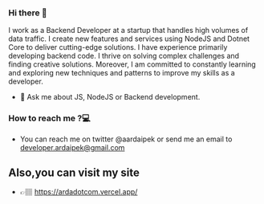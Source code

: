 ### Hi there 👋


 I work as a Backend Developer at a startup that handles high volumes of data traffic. I create new features and services using NodeJS and Dotnet Core to deliver cutting-edge solutions. I have experience primarily developing backend code. I thrive on solving complex challenges and finding creative solutions. Moreover, I am committed to constantly learning and exploring new techniques and patterns to improve my skills as a developer.

- 💬 Ask me about JS, NodeJS or Backend development.


### How to reach me ?💻
    
  - You can reach me on twitter @aardaipek or send me an email to developer.ardaipek@gmail.com

## Also,you can visit my site

- 👉🏽 https://ardadotcom.vercel.app/

